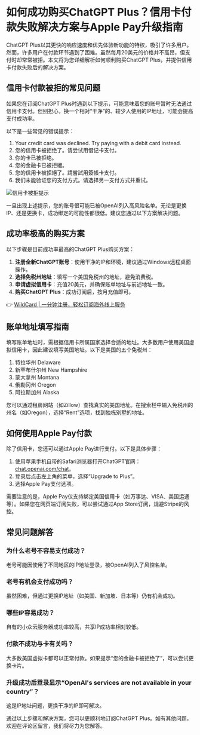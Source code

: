 # 如何成功购买ChatGPT Plus？信用卡付款失败解决方案与Apple Pay升级指南

ChatGPT Plus以其更快的响应速度和优先体验新功能的特权，吸引了许多用户。然而，许多用户在付款环节遇到了困难。虽然每月20美元的价格并不高昂，但支付时却常常被拒。本文将为您详细解析如何顺利购买ChatGPT Plus，并提供信用卡付款失败后的解决方案。

## 信用卡付款被拒的常见问题

如果您在订阅ChatGPT Plus时遇到以下提示，可能意味着您的账号暂时无法通过信用卡支付。但别担心，换一个相对“干净”的、较少人使用的IP地址，可能会提高支付成功率。

以下是一些常见的错误提示：

1. Your credit card was declined. Try paying with a debit card instead.
2. 您的信用卡被拒绝了。请尝试用借记卡支付。
3. 你的卡已被拒绝。
4. 您的金融卡已被拒絕。
5. 您的信用卡被拒絕了。請嘗試用簽帳卡支付。
6. 我们未能验证您的支付方式。请选择另一支付方式并重试。

![信用卡被拒提示](https://bbtdd.com/img/436991578292.webp)

一旦出现上述提示，您的账号很可能已被OpenAI列入高风险名单。无论是更换IP、还是更换卡，成功绑定的可能性都很低。建议您通过以下方案解决问题。

## 成功率极高的购买方案

以下步骤是目前成功率最高的ChatGPT Plus购买方案：

1. **注册全新ChatGPT账号**：使用干净的IP和环境，建议通过Windows远程桌面操作。
2. **选择免税州地址**：填写一个美国免税州的地址，避免消费税。
3. **申请虚拟信用卡**：充值20美元，并确保账单地址与前述地址一致。
4. **购买ChatGPT Plus**：成功订阅后，按月充值即可。

👉 [WildCard | 一分钟注册，轻松订阅海外线上服务](https://bbtdd.com/WildCard)

## 账单地址填写指南

填写账单地址时，需根据信用卡所属国家选择合适的地址。大多数用户使用美国虚拟信用卡，因此建议填写美国地址。以下是美国的五个免税州：

1. 特拉华州 Delaware
2. 新罕布什尔州 New Hampshire
3. 蒙大拿州 Montana
4. 俄勒冈州 Oregon
5. 阿拉斯加州 Alaska

您可以通过租房网站（如Zillow）查找真实的美国地址。在搜索栏中输入免税州的州名（如Oregon），选择“Rent”选项，找到独栋别墅的地址。

## 如何使用Apple Pay付款

除了信用卡，您还可以通过Apple Pay进行支付。以下是具体步骤：

1. 使用苹果手机自带的Safari浏览器打开ChatGPT官网：[chat.openai.com/chat](https://chat.openai.com/chat)。
2. 登录后点击左上角的菜单，选择“Upgrade to Plus”。
3. 选择Apple Pay支付选项。

需要注意的是，Apple Pay仅支持绑定美国信用卡（如万事达、VISA、美国运通等）。如果您在网页端订阅失败，可以尝试通过App Store订阅，规避Stripe的风控。

## 常见问题解答

### 为什么老号不容易支付成功？
老号可能因使用了不同地区的IP地址登录，被OpenAI列入了风控名单。

### 老号有机会支付成功吗？
虽然困难，但通过更换IP地址（如美国、新加坡、日本等）仍有机会成功。

### 哪些IP容易成功？
自有的小众云服务器成功率较高，共享IP成功率相对较低。

### 付款不成功与卡有关吗？
大多数美国虚拟卡都可以正常付款。如果提示“您的金融卡被拒绝了”，可以尝试更换卡片。

### 升级成功后登录显示“OpenAI's services are not available in your country”？
这是IP地址问题，更换干净的IP即可解决。

通过以上步骤和解决方案，您可以更顺利地订阅ChatGPT Plus。如有其他问题，欢迎在评论区留言，我们将尽力为您解答。